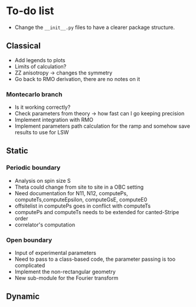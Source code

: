 # To-do list

- Change the `__init__.py` files to have a clearer package structure.

## Classical

- Add legends to plots
- Limits of calculation? 
- ZZ anisotropy -> changes the symmetry
- Go back to RMO derivation, there are no notes on it

### Montecarlo branch
- Is it working correctly?
- Check parameters from theory -> how fast can I go keeping precision
- Implement integration with RMO
- Implement parameters path calculation for the ramp and somehow save results to use for LSW

## Static

### Periodic boundary
- Analysis on spin size S
- Theta could change from site to site in a OBC setting
- Need documentation for N11, N12, computePs, computeTs,computeEpsilon, computeGsE, computeE0
- offsitelist in computePs goes in conflict with computeTs
- computePs and computeTs needs to be extended for canted-Stripe order
- correlator's computation

### Open boundary
- Input of experimental parameters 
- Need to pass to a class-based code, the parameter passing is too complicated
- Implement the non-rectangular geometry
- New sub-module for the Fourier transform

## Dynamic
